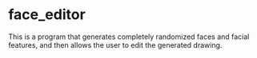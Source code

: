 # face_editor
This is a program that generates completely randomized faces and facial features, and then allows the user to edit the generated drawing.
